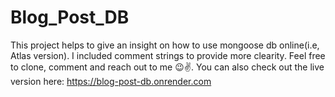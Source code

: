 # Blog_Post_DB

This project helps to give an insight on how to use mongoose db online(i.e, Atlas version). I included comment strings to provide more clearity.
Feel free to clone, comment and reach out to me 😉✌️.
You can also check out the live version here: https://blog-post-db.onrender.com
